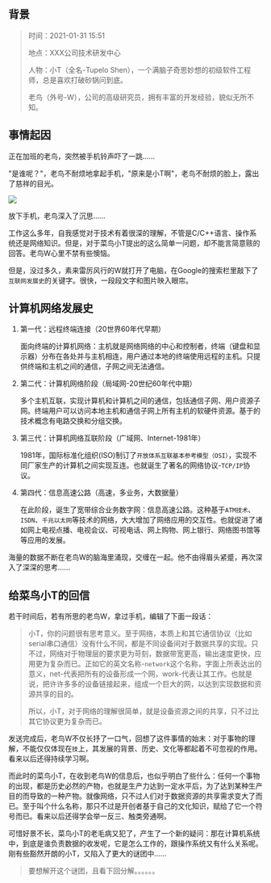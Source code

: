 
## 背景

> 时间：2021-01-31 15:51
> 
> 地点：XXX公司技术研发中心
> 
> 人物：小T（全名-Tupelo Shen），一个满脑子奇思妙想的初级软件工程师，总是喜欢打破砂锅问到底。
> 
> 老鸟（外号-W），公司的高级研究员，拥有丰富的开发经验，貌似无所不知。

## 事情起因

正在加班的老鸟，突然被手机铃声吓了一跳......

"是谁呢？"，老鸟不耐烦地拿起手机，"原来是小T啊"，老鸟不耐烦的脸上，露出了慈祥的目光。

<img src="F:\learning\my_test\doc\Common\小T成长记-网络篇\images\network_1_1_副本.png">

放下手机，老鸟深入了沉思......

工作这么多年，自我感觉对于技术有着很深的理解，不管是C/C++语言、操作系统还是网络知识。但是，对于菜鸟小T提出的这么简单一问题，却不能言简意赅的回答。老鸟W心里不禁有些懊恼。

但是，没过多久，素来雷厉风行的W就打开了电脑，在Google的搜索栏里敲下了`互联网发展史`的关键字。很快，一段段文字和图片映入眼帘。

## 计算机网络发展史

1. 第一代：远程终端连接（20世界60年代早期）

    面向终端的计算机网络：主机就是网络网络的中心和控制者，终端（键盘和显示器）分布在各处并与主机相连，用户通过本地的终端使用远程的主机。只提供终端和主机之间的通信，子网之间无法通信。

2. 第二代：计算机网络阶段（局域网-20世纪60年代中期）

    多个主机互联，实现计算机和计算机之间的通信，包括通信子网、用户资源子网。终端用户可以访问本地主机和通信子网上所有主机的软硬件资源。基于的技术概念有电路交换和分组交换。

3. 第三代：计算机网络互联阶段（广域网、Internet-1981年）

    1981年，国际标准化组织(ISO)制订了`开放体系互联基本参考模型（OSI）`，实现不同厂家生产的计算机之间实现互连。也就诞生了著名的网络协议-`TCP/IP`协议。

4. 第四代：信息高速公路（高速，多业务，大数据量）

    在此阶段，诞生了宽带综合业务数字网：信息高速公路。这种基于`ATM技术`、`ISDN`、`千兆以太网`等技术的网络，大大增加了网络应用的交互性。也就促进了诸如网上电视点播、电视会议、可视电话、网上购物、网上银行、网络图书馆等等应用的发展。

海量的数据不断在老鸟W的脑海里涌现，交缠在一起。他不由得眉头紧蹙，再次深入了深深的思考......

## 给菜鸟小T的回信

若干时间后，若有所思的老鸟W，拿过手机，编辑了下面一段话：

> 小T，你的问题很有思考意义。至于网络，本质上和其它通信协议（比如serial串口通信）没有什么不同，都是不同设备间对于数据共享的实现。只不过，网络对于物理层的要求更为苛刻，数据带宽更高，输出速度更快，应用更为复杂而已。正如它的英文名称-`network`这个名称，字面上所表达出的意义，net-代表把所有的设备形成一个网，work-代表让其工作。也就是说，把许许多多的设备链接起来，组成一个巨大的网，以达到实现数据和资源共享的目的。
> 
> 所以，小T，对于网络的理解很简单，就是设备资源之间的共享，只不过比其它协议更为复杂而已。

发送完成后，老鸟W不仅长抒了一口气，回想了这件事情的始末：对于事物的理解，不能仅仅体现在`技`上，其发展的背景、历史、文化等都起着不可忽视的作用。看来以后还得持续学习啊。

而此时的菜鸟小T，在收到老鸟W的信息后，也似乎明白了些什么：任何一个事物的出现，都是历史必然的产物，也就是生产力达到一定水平后，为了达到某种生产目的而导致的一种产物。就像网络，只不过人们对于数据资源的共享需求变大了而已。至于叫个什么名称，那只不过是开创者基于自己的文化知识，赋给了它一个符号而已。看来以后还得学会举一反三、触类旁通啊。

可惜好景不长，菜鸟小T的老毛病又犯了，产生了一个新的疑问：那在计算机系统中，到底是谁负责数据的收发呢，它是怎么工作的，跟操作系统又有什么关系呢。刚有些豁然开朗的小T，又陷入了更大的谜团中......

> 要想解开这个谜团，且看下回分解。。。。。。

